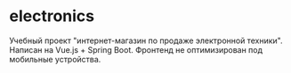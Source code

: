# electronics
Учебный проект "интернет-магазин по продаже электронной техники".
Написан на Vue.js + Spring Boot. Фронтенд не оптимизирован под мобильные устройства.
